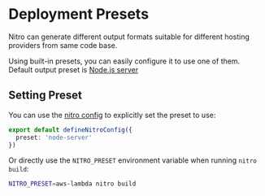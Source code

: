 # Deployment Presets

Nitro can generate different output formats suitable for different hosting providers from same code base.

Using built-in presets, you can easily configure it to use one of them. Default output preset is [Node.js server](./node)

## Setting Preset

You can use the [nitro config](/config/) to explicitly set the preset to use:

```ts
export default defineNitroConfig({
  preset: 'node-server'
})
```

Or directly use the `NITRO_PRESET` environment variable when running `nitro build`:

```bash
NITRO_PRESET=aws-lambda nitro build
```
